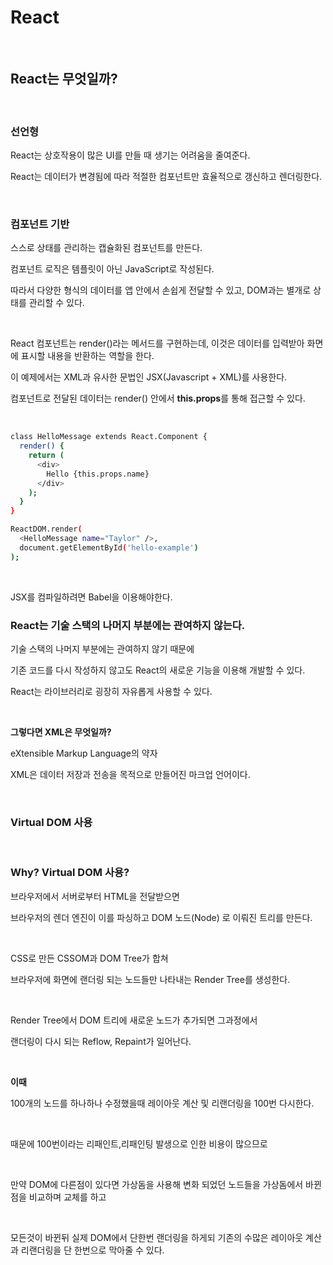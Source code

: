 # React

<br>

## React는 무엇일까?

<br>

### 선언형

React는 상호작용이 많은 UI를 만들 때 생기는 어려움을 줄여준다.

React는 데이터가 변경됨에 따라 적절한 컴포넌트만 효율적으로 갱신하고 렌더링한다.

<br>

### 컴포넌트 기반

스스로 상태를 관리하는 캡슐화된 컴포넌트를 만든다.

컴포넌트 로직은 템플릿이 아닌 JavaScript로 작성된다. 

따라서 다양한 형식의 데이터를 앱 안에서 손쉽게 전달할 수 있고, DOM과는 별개로 상태를 관리할 수 있다.

<br>

React 컴포넌트는 render()라는 메서드를 구현하는데, 이것은 데이터를 입력받아 화면에 표시할 내용을 반환하는 역할을 한다. 

이 예제에서는 XML과 유사한 문법인 JSX(Javascript + XML)를 사용한다. 

컴포넌트로 전달된 데이터는 render() 안에서 **this.props**를 통해 접근할 수 있다.

<br>

```bash
class HelloMessage extends React.Component {
  render() {
    return (
      <div>
        Hello {this.props.name}
      </div>
    );
  }
}

ReactDOM.render(
  <HelloMessage name="Taylor" />,
  document.getElementById('hello-example')
);
```

<br>

JSX를 컴파일하려면 Babel을 이용해야한다.

### React는 기술 스택의 나머지 부분에는 관여하지 않는다.

기술 스택의 나머지 부분에는 관여하지 않기 때문에

기존 코드를 다시 작성하지 않고도 React의 새로운 기능을 이용해 개발할 수 있다.

React는 라이브러리로 굉장히 자유롭게 사용할 수 있다.

<br>

**그렇다면 XML은 무엇일까?**

eXtensible Markup Language의 약자

XML은 데이터 저장과 전송을 목적으로 만들어진 마크업 언어이다.

<br>

### Virtual DOM 사용

<br>

### Why? Virtual DOM 사용?

브라우저에서 서버로부터 HTML을 전달받으면

브라우저의 렌더 엔진이 이를 파싱하고 DOM 노드(Node) 로 이뤄진 트리를 만든다.

<br>

CSS로 만든 CSSOM과 DOM Tree가 합쳐

브라우저에 화면에 랜더링 되는 노드들만 나타내는 Render Tree를 생성한다.

<br>

Render Tree에서 DOM 트리에 새로운 노드가 추가되면 그과정에서 

랜더링이 다시 되는 Reflow, Repaint가 일어난다.

<br>

**이때**

100개의 노드를 하나하나 수정했을때 레이아웃 계산 및 리랜더링을 100번 다시한다.

<br>

때문에 100번이라는 리패인트,리패인팅 발생으로 인한 비용이 많으므로

<br>

만약 DOM에 다른점이 있다면 가상돔을 사용해 변화 되었던 노드들을 가상돔에서 바뀐점을 비교하며 교체를 하고

<br>

모든것이 바뀐뒤 실제 DOM에서 단한번 랜더링을 하게되 기존의 수많은 레이아웃 계산과 리랜더링을 단 한번으로 막아줄 수 있다.